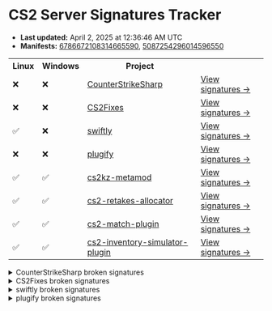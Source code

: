 # CS2 Server Signatures Tracker

* **Last updated:** April 2, 2025 at 12:36:46 AM UTC
* **Manifests:** [6786672108314665590](https://steamdb.info/depot/2347771/history/?changeid=M:6786672108314665590), [5087254296014596550](https://steamdb.info/depot/2347773/history/?changeid=M:5087254296014596550)

<table>
<tr><th>Linux</th><th>Windows</th><th>Project</th><th></th></tr><tr><td>❌</td><td>❌</td><td><a href="https://github.com/roflmuffin/CounterStrikeSharp">CounterStrikeSharp</a></td><td><a href="https://github.com/ianlucas/cs2-signatures/blob/main/.github/docs/CounterStrikeSharp.md">View signatures →</a></td></tr><tr><td>❌</td><td>❌</td><td><a href="https://github.com/Source2ZE/CS2Fixes">CS2Fixes</a></td><td><a href="https://github.com/ianlucas/cs2-signatures/blob/main/.github/docs/CS2Fixes.md">View signatures →</a></td></tr><tr><td>✅</td><td>❌</td><td><a href="https://github.com/swiftly-solution/swiftly">swiftly</a></td><td><a href="https://github.com/ianlucas/cs2-signatures/blob/main/.github/docs/swiftly.md">View signatures →</a></td></tr><tr><td>❌</td><td>❌</td><td><a href="https://github.com/untrustedmodders/plugify-source-2">plugify</a></td><td><a href="https://github.com/ianlucas/cs2-signatures/blob/main/.github/docs/plugify.md">View signatures →</a></td></tr><tr><td>✅</td><td>✅</td><td><a href="https://github.com/KZGlobalTeam/cs2kz-metamod">cs2kz-metamod</a></td><td><a href="https://github.com/ianlucas/cs2-signatures/blob/main/.github/docs/cs2kz-metamod.md">View signatures →</a></td></tr><tr><td>✅</td><td>✅</td><td><a href="https://github.com/yonilerner/cs2-retakes-allocator">cs2-retakes-allocator</a></td><td><a href="https://github.com/ianlucas/cs2-signatures/blob/main/.github/docs/cs2-retakes-allocator.md">View signatures →</a></td></tr><tr><td>✅</td><td>✅</td><td><a href="https://github.com/ianlucas/cs2-match-plugin">cs2-match-plugin</a></td><td><a href="https://github.com/ianlucas/cs2-signatures/blob/main/.github/docs/cs2-match-plugin.md">View signatures →</a></td></tr><tr><td>✅</td><td>✅</td><td><a href="https://github.com/ianlucas/cs2-inventory-simulator-plugin">cs2-inventory-simulator-plugin</a></td><td><a href="https://github.com/ianlucas/cs2-signatures/blob/main/.github/docs/cs2-inventory-simulator-plugin.md">View signatures →</a></td></tr></table>

<details>
  <summary>CounterStrikeSharp broken signatures</summary>

* <sub>❌Linux ❌Windows</sub> CCSPlayer_WeaponServices_CanUse

</details>

<details>
  <summary>CS2Fixes broken signatures</summary>

* <sub>❌Linux ❌Windows</sub> CCSPlayer_WeaponServices_CanUse
* <sub>❌Linux ❌Windows</sub> CCSPlayer_WeaponServices_EquipWeapon
* <sub>✅Linux ❌Windows</sub> CCSPlayerPawn_GetMaxSpeed

</details>

<details>
  <summary>swiftly broken signatures</summary>

* <sub>✅Linux ❌Windows</sub> CCSPlayer_MovementServices_ProcessUserCmd

</details>

<details>
  <summary>plugify broken signatures</summary>

* <sub>✅Linux ❌Windows</sub> TracePlayerBBox
* <sub>❌Linux ❌Windows</sub> EmitSound
* <sub>❌Linux ✅Windows</sub> CSource2Server::Init
* <sub>❌Linux ❌Windows</sub> SetGroundEntity
* <sub>❌Linux ✅Windows</sub> CCSPlayer_ItemServices_CanAcquire
* <sub>❌Linux ❌Windows</sub> CCSPlayer_WeaponServices::Weapon_Equip

</details>